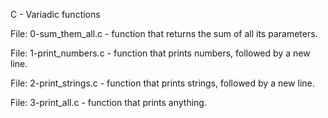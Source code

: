 C - Variadic functions

File: 0-sum_them_all.c - function that returns the sum of all its parameters.

File: 1-print_numbers.c - function that prints numbers, followed by a new line.

File: 2-print_strings.c - function that prints strings, followed by a new line.

File: 3-print_all.c - function that prints anything.